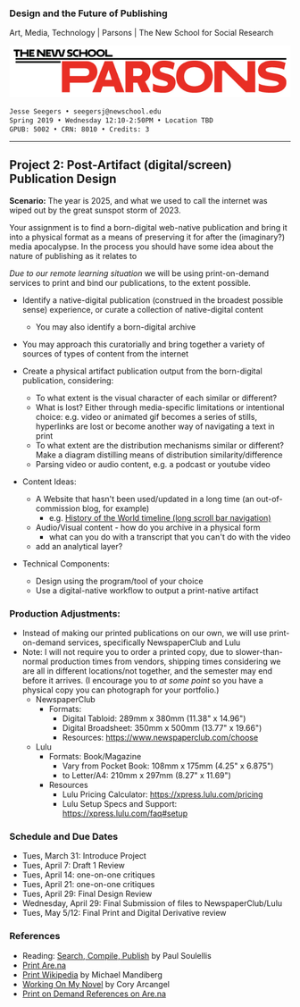### Design and the Future of Publishing

Art, Media, Technology | Parsons | The New School for Social Research

![Parsons_Logo1_Large_RGB](Parsons_Logo1_Large_RGB.jpg)

~~~~
Jesse Seegers • seegersj@newschool.edu
Spring 2019 • Wednesday 12:10-2:50PM • Location TBD
GPUB: 5002 • CRN: 8010 • Credits: 3
~~~~

---

## Project 2: Post-Artifact (digital/screen) Publication Design



**Scenario:** The year is 2025, and what we used to call the internet was wiped out by the great sunspot storm of 2023.

Your assignment is to find a born-digital web-native publication and bring it into a physical format as a means of preserving it for after the (imaginary?) media apocalypse. In the process you should have some idea about the nature of publishing as it relates to 

*Due to our remote learning situation* we will be using print-on-demand services to print and bind our publications, to the extent possible.



- Identify a native-digital publication (construed in the broadest possible sense) experience, or curate a collection of native-digital content

  - You may also identify a born-digital archive

- You may approach this curatorially and bring together a variety of sources of types of content from the internet

- Create a physical artifact publication output from the born-digital publication, considering:
  - To what extent is the visual character of each similar or different?
  - What is lost? Either through media-specific limitations or intentional choice: e.g. video or animated gif becomes a series of stills, hyperlinks are lost or become another way of navigating a text in print
  - To what extent are the distribution mechanisms similar or different? Make a diagram distilling means of distribution similarity/difference
  - Parsing video or audio content, e.g. a podcast or youtube video
  
- Content Ideas:
  - A Website that hasn't been used/updated in a long time (an out-of-commission blog, for example)
    - e.g. [History of the World timeline (long scroll bar navigation)](https://www.wdl.org/en/sets/world-history/timeline/#0)
  - Audio/Visual content - how do you archive in a physical form
    - what can you do with a transcript that you can't do with the video
  - add an analytical layer?
  
- Technical Components:
  - Design using the program/tool of your choice
  - Use a digital-native workflow to output a print-native artifact
  
  

### Production Adjustments:

- Instead of making our printed publications on our own, we will use print-on-demand services, specifically NewspaperClub and Lulu
- Note: I will not require you to order a printed copy, due to slower-than-normal production times from vendors, shipping times considering we are all in different locations/not together, and the semester may end before it arrives. (I encourage you to *at some point* so you have a physical copy you can photograph for your portfolio.)
  - NewspaperClub
    - Formats: 
      - Digital Tabloid: 289mm x 380mm (11.38" x 14.96")
      - Digital Broadsheet: 350mm x 500mm (13.77" x 19.66")
      - Resources: https://www.newspaperclub.com/choose
  - Lulu
    - Formats: Book/Magazine
      - Vary from Pocket Book: 108mm x 175mm (4.25" x 6.875")
      - to Letter/A4: 210mm x 297mm (8.27" x 11.69")
    - Resources
      - Lulu Pricing Calculator: https://xpress.lulu.com/pricing
      - Lulu Setup Specs and Support: https://xpress.lulu.com/faq#setup

### Schedule and Due Dates

  - Tues, March 31: Introduce Project
  - Tues, April 7: Draft 1 Review
  - Tues, April 14: one-on-one critiques
  - Tues, April 21: one-on-one critiques
  - Tues, April 29: Final Design Review
  - Wednesday, April 29: Final Submission of files to NewspaperClub/Lulu
  - Tues, May 5/12: Final Print and Digital Derivative review



### References

- Reading: [Search, Compile, Publish](https://soulellis.com/2013/05/search-compile-publish) by Paul Soulellis
- [Print Are.na](https://print.are.na/)
- [Print Wikipedia](http://printwikipedia.com/#/) by Michael Mandiberg
- [Working On My Novel](https://novel.coryarcangel.com/) by Cory Arcangel
- [Print on Demand References on Are.na](https://www.are.na/design-the-future-of-publishing/print-on-demand-u9htk6q0kkw)
